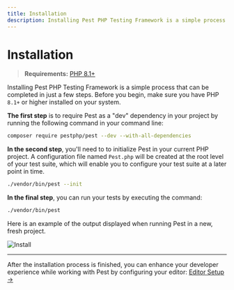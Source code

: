 ```yaml
---
title: Installation
description: Installing Pest PHP Testing Framework is a simple process that can be completed in just a few steps.
---
```


# Installation

> **Requirements:** [PHP 8.1+](https://php.net/releases/)

Installing Pest PHP Testing Framework is a simple process that can be completed in just a few steps. Before you begin, make sure you have PHP `8.1+` or higher installed on your system.

**The first step** is to require Pest as a "dev" dependency in your project by running the following command in your command line:

```bash
composer require pestphp/pest --dev --with-all-dependencies
```

**In the second step**, you'll need to to initialize Pest in your current PHP project. A configuration file named `Pest.php` will be created at the root level of your test suite, which will enable you to configure your test suite at a later point in time.

```bash
./vendor/bin/pest --init
```

**In the final step**, you can run your tests by executing the command:

```bash
./vendor/bin/pest
```

Here is an example of the output displayed when running Pest in a new, fresh project.

![Install](/assets/img/pestinstall.webp)

---

After the installation process is finished, you can enhance your developer experience while working with Pest by configuring your editor: [Editor Setup →](/docs/editor-setup)
